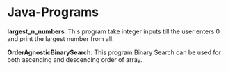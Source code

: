 # Java-Programs

**largest_n_numbers**:
     This program take integer inputs till the user enters 0 and print the largest number from all.

**OrderAgnosticBinarySearch**:
     This program Binary Search can be used for both ascending and descending order of array.
